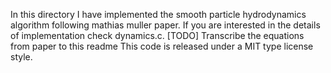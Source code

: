 In this directory I have implemented the smooth particle hydrodynamics algorithm following mathias muller paper. If you are interested in the details of implementation check dynamics.c. [TODO] Transcribe the equations from paper to this readme
This code is released under a MIT type license style.

